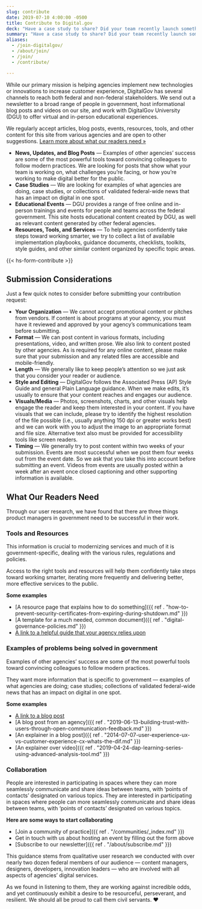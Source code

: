 ```yaml
---
slug: contribute
date: 2019-07-10 4:00:00 -0500
title: Contribute to Digital.gov
deck: "Have a case study to share? Did your team recently launch something new? Here is what we're looking for."
summary: "Have a case study to share? Did your team recently launch something new? Here is what we're looking for."
aliases:
  - /join-digitalgov/
  - /about/join/
  - /join/
  - /contribute/

---
```


While our primary mission is helping agencies implement new technologies or innovations to increase customer experience, DigitalGov has several channels to reach both federal and non-federal stakeholders. We send out a newsletter to a broad range of people in government, host informational blog posts and videos on our site, and work with DigitalGov University (DGU) to offer virtual and in-person educational experiences.

We regularly accept articles, blog posts, events, resources, tools, and other content for this site from various agencies and are open to other suggestions. [Learn more about what our readers need »](#what-our-readers-need)

- **News, Updates, and Blog Posts** — Examples of other agencies’ success are some of the most powerful tools toward convincing colleagues to follow modern practices. We are looking for posts that show what your team is working on, what challenges you’re facing, or how you’re working to make digital better for the public.
- **Case Studies** — We are looking for examples of what agencies are doing, case studies, or collections of validated federal-wide news that has an impact on digital in one spot.
- **Educational Events** — DGU provides a range of free online and in-person trainings and events for people and teams across the federal government. This site hosts educational content created by DGU, as well as relevant content generated by other federal agencies.
- **Resources, Tools, and Services** — To help agencies confidently take steps toward working smarter, we try to collect a list of available implementation playbooks, guidance documents, checklists, toolkits, style guides, and other similar content organized by specific topic areas.

{{< hs-form-contribute >}}

## Submission Considerations

Just a few quick notes to consider before submitting your contribution request:

- **Your Organization** — We cannot accept promotional content or pitches from vendors. If content is about programs at your agency, you must have it reviewed and approved by your agency’s communications team before submitting.
- **Format** — We can post content in various formats, including presentations, video, and written prose. We also link to content posted by other agencies. As is required for any online content, please make sure that your submission and any related files are accessible and mobile-friendly.
- **Length** — We generally like to keep people’s attention so we just ask that you consider your reader or audience.
- **Style and Editing** — DigitalGov follows the Associated Press (AP) Style Guide and general Plain Language guidance. When we make edits, it’s usually to ensure that your content reaches and engages our audience.
- **Visuals/Media** — Photos, screenshots, charts, and other visuals help engage the reader and keep them interested in your content. If you have visuals that we can include, please try to identify the highest resolution of the file possible (i.e., usually anything 150 dpi or greater works best) and we can work with you to adjust the image to an appropriate format and file size. Alternative text also must be provided for accessibility tools like screen readers.
- **Timing** — We generally try to post content within two weeks of your submission. Events are most successful when we post them four weeks out from the event date. So we ask that you take this into account before submitting an event. Videos from events are usually posted within a week after an event once closed captioning and other supporting information is available.

## What Our Readers Need

<div class="deck">Through our user research, we have found that there are three things product managers in government need to be successful in their work.</div>

### Tools and Resources

This information is crucial to modernizing services and much of it is government-specific, dealing with the various rules, regulations and policies.

Access to the right tools and resources will help them confidently take steps toward working smarter, iterating more frequently and delivering better, more effective services to the public.

**Some examples**

- [A resource page that explains how to do something]({{ ref . "how-to-prevent-security-certificates-from-expiring-during-shutdown.md" }})
- [A template for a much needed, common document]({{ ref . "digital-governance-policies.md" }})
- [A link to a helpful guide that your agency relies upon](https://accessibility.18f.gov/)

### Examples of problems being solved in government

Examples of other agencies’ success are some of the most powerful tools toward convincing colleagues to follow modern practices.

They want more information that is specific to government — examples of what agencies are doing; case studies; collections of validated federal-wide news that has an impact on digital in one spot.

**Some examples**

- [A link to a blog post](https://revenuedata.doi.gov/blog/journey-mapping/)
- [A blog post from an agency]({{ ref . "2019-06-13-building-trust-with-users-through-open-communication-feedback.md" }})
- [An explainer in a blog post]({{ ref . "2014-07-07-user-experience-ux-vs-customer-experience-cx-whats-the-dif.md" }})
- [An explainer over video]({{ ref . "2019-04-24-dap-learning-series-using-advanced-analysis-tool.md" }})

### Collaboration

People are interested in participating in spaces where they can more seamlessly communicate and share ideas between teams, with ‘points of contacts’ designated on various topics. They are interested in participating in spaces where people can more seamlessly communicate and share ideas between teams, with ‘points of contacts’ designated on various topics.

**Here are some ways to start collaborating**

- [Join a community of practice]({{ ref . "/communities/_index.md" }})
- Get in touch with us about hosting an event by filling out the form above
- [Subscribe to our newsletter]({{ ref . "/about/subscribe.md" }})

This guidance stems from qualitative user research we conducted with over nearly two dozen federal members of our audience — content managers, designers, developers, innovation leaders — who are involved with all aspects of agencies’ digital services.

As we found in listening to them, they are working against incredible odds, and yet continuously exhibit a desire to be resourceful, perseverant, and resilient. We should all be proud to call them civil servants. :heart:
